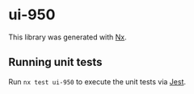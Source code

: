 # ui-950

This library was generated with [Nx](https://nx.dev).

## Running unit tests

Run `nx test ui-950` to execute the unit tests via [Jest](https://jestjs.io).
